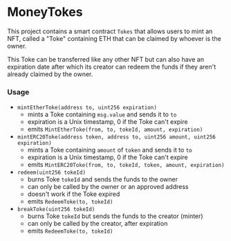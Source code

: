 # MoneyTokes

This project contains a smart contract `Tokes` that allows users to
mint an NFT, called a "Toke" containing ETH that can be claimed by
whoever is the owner.

This Toke can be transferred like any other NFT but can also have
an expiration date after which its creator can redeem the funds if
they aren't already claimed by the owner.

### Usage
* `mintEtherToke(address to, uint256 expiration)`
  * mints a Toke containing `msg.value` and sends it to `to`
  * expiration is a Unix timestamp, 0 if the Toke can't expire
  * emits `MintEtherToke(from, to, tokeId, amount, expiration)` 
* `mintERC20Toke(address token, address to, uint256 amount, uint256 expiration)`
  * mints a Toke containing `amount` of `token` and sends it to `to`
  * expiration is a Unix timestamp, 0 if the Toke can't expire
  * emits `MintERC20Toke(from, to, tokeId, token, amount, expiration)`
* `redeem(uint256 tokeId)`
  * burns Toke `tokeId` and sends the funds to the owner
  * can only be called by the owner or an approved address
  * doesn't work if the Toke expired
  * emits `RedeemToke(to, tokeId)`
* `breakToke(uint256 tokeId)`
  * burns Toke `tokeId` but sends the funds to the creator (minter)
  * can only be called by the creator, after expiration
  * emits `RedeemToke(to, tokeId)`
